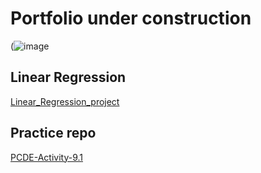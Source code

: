 # Portfolio under construction

 (![image](https://user-images.githubusercontent.com/101484998/158498167-31ef7dd9-26b0-4959-ab8f-ddacb639763d.png)

## Linear Regression

<a href="https://stmiantl.github.io/Linear_Regression_project/"> Linear_Regression_project </a>

## Practice repo
<a href="https://stmiantl.github.io/PCDE-Activity-9.1/"> PCDE-Activity-9.1 </a>
